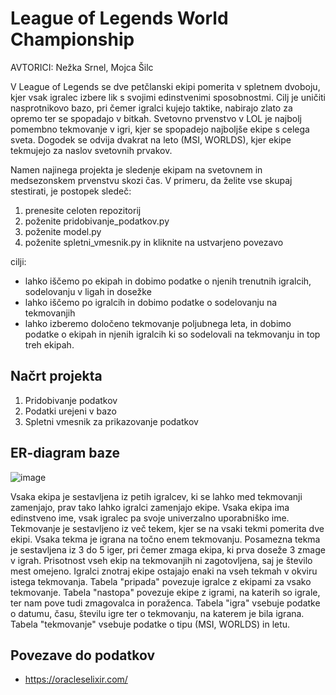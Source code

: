 # League of Legends World Championship
AVTORICI: Nežka Srnel, Mojca Šilc

V League of Legends se dve petčlanski ekipi pomerita v spletnem dvoboju, kjer vsak igralec izbere lik s svojimi edinstvenimi sposobnostmi. Cilj je uničiti nasprotnikovo bazo, pri čemer igralci kujejo taktike, nabirajo zlato za opremo ter se spopadajo v bitkah.
Svetovno prvenstvo v LOL je najbolj pomembno tekmovanje v igri, kjer se spopadejo najboljše ekipe s celega sveta. Dogodek se odvija dvakrat na leto (MSI, WORLDS), kjer ekipe tekmujejo za naslov svetovnih prvakov.

Namen najinega projekta je sledenje ekipam na svetovnem in medsezonskem prvenstvu skozi čas.
V primeru, da želite vse skupaj stestirati, je postopek sledeč:
1. prenesite celoten repozitorij
2. poženite pridobivanje_podatkov.py
3. poženite model.py
4. poženite spletni_vmesnik.py in kliknite na ustvarjeno povezavo

cilji:
* lahko iščemo po ekipah in dobimo podatke o njenih trenutnih igralcih, sodelovanju v ligah in dosežke
* lahko iščemo po igralcih in dobimo podatke o sodelovanju na tekmovanjih 
* lahko izberemo določeno tekmovanje poljubnega leta, in dobimo podatke o ekipah in njenih igralcih ki so sodelovali na tekmovanju in top treh ekipah.

## Načrt projekta
1. Pridobivanje podatkov
2. Podatki urejeni v bazo
3. Spletni vmesnik za prikazovanje podatkov

## ER-diagram baze
![image](https://github.com/user-attachments/assets/8fefeb43-6984-4063-a6cc-d73a4856d084)

Vsaka ekipa je sestavljena iz petih igralcev, ki se lahko med tekmovanji zamenjajo, prav tako lahko igralci zamenjajo ekipe. Vsaka ekipa ima edinstveno ime, vsak igralec pa svoje univerzalno uporabniško ime. Tekmovanje je sestavljeno iz več tekem, kjer se na vsaki tekmi pomerita dve ekipi. Vsaka tekma je igrana na točno enem tekmovanju. Posamezna tekma je sestavljena iz 3 do 5 iger, pri čemer zmaga ekipa, ki prva doseže 3 zmage v igrah. Prisotnost vseh ekip na tekmovanjih ni zagotovljena, saj je število mest omejeno. Igralci znotraj ekipe ostajajo enaki na vseh tekmah v okviru istega tekmovanja. Tabela "pripada" povezuje igralce z ekipami za vsako tekmovanje. Tabela "nastopa" povezuje ekipe z igrami, na katerih so igrale, ter nam pove tudi zmagovalca in poraženca. Tabela "igra" vsebuje podatke o datumu, času, številu igre ter o tekmovanju, na katerem je bila igrana. Tabela "tekmovanje" vsebuje podatke o tipu (MSI, WORLDS) in letu.


## Povezave do podatkov
* https://oracleselixir.com/


 
